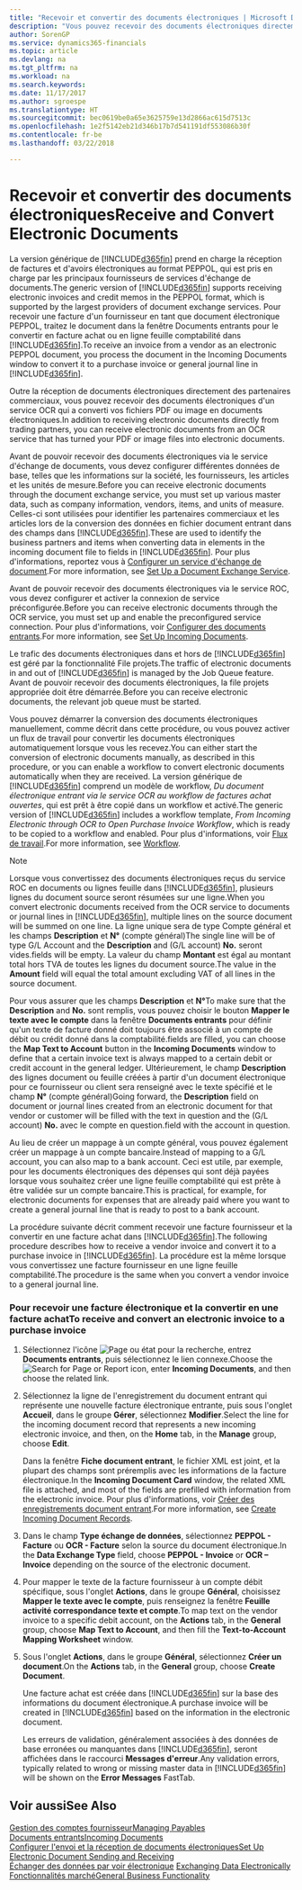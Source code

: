 ```yaml
---
title: "Recevoir et convertir des documents électroniques | Microsoft Docs"
description: "Vous pouvez recevoir des documents électroniques directement des partenaires commerciaux ou d'un service OCR."
author: SorenGP
ms.service: dynamics365-financials
ms.topic: article
ms.devlang: na
ms.tgt_pltfrm: na
ms.workload: na
ms.search.keywords: 
ms.date: 11/17/2017
ms.author: sgroespe
ms.translationtype: HT
ms.sourcegitcommit: bec0619be0a65e3625759e13d2866ac615d7513c
ms.openlocfilehash: 1e2f5142eb21d346b17b7d541191df553086b30f
ms.contentlocale: fr-be
ms.lasthandoff: 03/22/2018

---
```

# <a name="receive-and-convert-electronic-documents"></a><span data-ttu-id="6c3c3-103">Recevoir et convertir des documents électroniques</span><span class="sxs-lookup"><span data-stu-id="6c3c3-103">Receive and Convert Electronic Documents</span></span>
<span data-ttu-id="6c3c3-104">La version générique de [!INCLUDE[d365fin](includes/d365fin_md.md)] prend en charge la réception de factures et d'avoirs électroniques au format PEPPOL, qui est pris en charge par les principaux fournisseurs de services d'échange de documents.</span><span class="sxs-lookup"><span data-stu-id="6c3c3-104">The generic version of [!INCLUDE[d365fin](includes/d365fin_md.md)] supports receiving electronic invoices and credit memos in the PEPPOL format, which is supported by the largest providers of document exchange services.</span></span> <span data-ttu-id="6c3c3-105">Pour recevoir une facture d'un fournisseur en tant que document électronique PEPPOL, traitez le document dans la fenêtre Documents entrants pour le convertir en facture achat ou en ligne feuille comptabilité dans [!INCLUDE[d365fin](includes/d365fin_md.md)].</span><span class="sxs-lookup"><span data-stu-id="6c3c3-105">To receive an invoice from a vendor as an electronic PEPPOL document, you process the document in the Incoming Documents window to convert it to a purchase invoice or general journal line in [!INCLUDE[d365fin](includes/d365fin_md.md)].</span></span>

 <span data-ttu-id="6c3c3-106">Outre la réception de documents électroniques directement des partenaires commerciaux, vous pouvez recevoir des documents électroniques d'un service OCR qui a converti vos fichiers PDF ou image en documents électroniques.</span><span class="sxs-lookup"><span data-stu-id="6c3c3-106">In addition to receiving electronic documents directly from trading partners, you can receive electronic documents from an OCR service that has turned your PDF or image files into electronic documents.</span></span>  

 <span data-ttu-id="6c3c3-107">Avant de pouvoir recevoir des documents électroniques via le service d'échange de documents, vous devez configurer différentes données de base, telles que les informations sur la société, les fournisseurs, les articles et les unités de mesure.</span><span class="sxs-lookup"><span data-stu-id="6c3c3-107">Before you can receive electronic documents through the document exchange service, you must set up various master data, such as company information, vendors, items, and units of measure.</span></span> <span data-ttu-id="6c3c3-108">Celles-ci sont utilisées pour identifier les partenaires commerciaux et les articles lors de la conversion des données en fichier document entrant dans des champs dans [!INCLUDE[d365fin](includes/d365fin_md.md)].</span><span class="sxs-lookup"><span data-stu-id="6c3c3-108">These are used to identify the business partners and items when converting data in elements in the incoming document file to fields in [!INCLUDE[d365fin](includes/d365fin_md.md)].</span></span> <span data-ttu-id="6c3c3-109">Pour plus d'informations, reportez vous à [Configurer un service d'échange de document](across-how-to-set-up-a-document-exchange-service.md).</span><span class="sxs-lookup"><span data-stu-id="6c3c3-109">For more information, see [Set Up a Document Exchange Service](across-how-to-set-up-a-document-exchange-service.md).</span></span>  

 <span data-ttu-id="6c3c3-110">Avant de pouvoir recevoir des documents électroniques via le service ROC, vous devez configurer et activer la connexion de service préconfigurée.</span><span class="sxs-lookup"><span data-stu-id="6c3c3-110">Before you can receive electronic documents through the OCR service, you must set up and enable the preconfigured service connection.</span></span> <span data-ttu-id="6c3c3-111">Pour plus d'informations, voir [Configurer des documents entrants](across-how-setup-income-documents.md).</span><span class="sxs-lookup"><span data-stu-id="6c3c3-111">For more information, see [Set Up Incoming Documents](across-how-setup-income-documents.md).</span></span>  

 <span data-ttu-id="6c3c3-112">Le trafic des documents électroniques dans et hors de [!INCLUDE[d365fin](includes/d365fin_md.md)] est géré par la fonctionnalité File projets.</span><span class="sxs-lookup"><span data-stu-id="6c3c3-112">The traffic of electronic documents in and out of [!INCLUDE[d365fin](includes/d365fin_md.md)] is managed by the Job Queue feature.</span></span> <span data-ttu-id="6c3c3-113">Avant de pouvoir recevoir des documents électroniques, la file projets appropriée doit être démarrée.</span><span class="sxs-lookup"><span data-stu-id="6c3c3-113">Before you can receive electronic documents, the relevant job queue must be started.</span></span>  

 <span data-ttu-id="6c3c3-114">Vous pouvez démarrer la conversion des documents électroniques manuellement, comme décrit dans cette procédure, ou vous pouvez activer un flux de travail pour convertir les documents électroniques automatiquement lorsque vous les recevez.</span><span class="sxs-lookup"><span data-stu-id="6c3c3-114">You can either start the conversion of electronic documents manually, as described in this procedure, or you can enable a workflow to convert electronic documents automatically when they are received.</span></span> <span data-ttu-id="6c3c3-115">La version générique de [!INCLUDE[d365fin](includes/d365fin_md.md)] comprend un modèle de workflow, *Du document électronique entrant via le service OCR au workflow de factures achat ouvertes*, qui est prêt à être copié dans un workflow et activé.</span><span class="sxs-lookup"><span data-stu-id="6c3c3-115">The generic version of [!INCLUDE[d365fin](includes/d365fin_md.md)] includes a workflow template, *From Incoming Electronic through OCR to Open Purchase Invoice Workflow*, which is ready to be copied to a workflow and enabled.</span></span> <span data-ttu-id="6c3c3-116">Pour plus d'informations, voir [Flux de travail](across-workflow.md).</span><span class="sxs-lookup"><span data-stu-id="6c3c3-116">For more information, see [Workflow](across-workflow.md).</span></span>  

> [!NOTE]  
>  <span data-ttu-id="6c3c3-117">Lorsque vous convertissez des documents électroniques reçus du service ROC en documents ou lignes feuille dans [!INCLUDE[d365fin](includes/d365fin_md.md)], plusieurs lignes du document source seront résumées sur une ligne.</span><span class="sxs-lookup"><span data-stu-id="6c3c3-117">When you convert electronic documents received from the OCR service to documents or journal lines in [!INCLUDE[d365fin](includes/d365fin_md.md)], multiple lines on the source document will be summed on one line.</span></span> <span data-ttu-id="6c3c3-118">La ligne unique sera de type Compte général et les champs **Description** et **N°** (compte général)</span><span class="sxs-lookup"><span data-stu-id="6c3c3-118">The single line will be of type G/L Account and the **Description** and (G/L account) **No.**</span></span> <span data-ttu-id="6c3c3-119">seront vides.</span><span class="sxs-lookup"><span data-stu-id="6c3c3-119">fields will be empty.</span></span> <span data-ttu-id="6c3c3-120">La valeur du champ **Montant** est égal au montant total hors TVA de toutes les lignes du document source.</span><span class="sxs-lookup"><span data-stu-id="6c3c3-120">The value in the **Amount** field will equal the total amount excluding VAT of all lines in the source document.</span></span>  
>   
>  <span data-ttu-id="6c3c3-121">Pour vous assurer que les champs **Description** et **N°**</span><span class="sxs-lookup"><span data-stu-id="6c3c3-121">To make sure that the **Description** and **No.**</span></span> <span data-ttu-id="6c3c3-122">sont remplis, vous pouvez choisir le bouton **Mapper le texte avec le compte** dans la fenêtre **Documents entrants** pour définir qu'un texte de facture donné doit toujours être associé à un compte de débit ou crédit donné dans la comptabilité.</span><span class="sxs-lookup"><span data-stu-id="6c3c3-122">fields are filled, you can choose the **Map Text to Account** button in the **Incoming Documents** window to define that a certain invoice text is always mapped to a certain debit or credit account in the general ledger.</span></span> <span data-ttu-id="6c3c3-123">Ultérieurement, le champ **Description** des lignes document ou feuille créées à partir d'un document électronique pour ce fournisseur ou client sera renseigné avec le texte spécifié et le champ **N°** (compte général)</span><span class="sxs-lookup"><span data-stu-id="6c3c3-123">Going forward, the **Description** field on document or journal lines created from an electronic document for that vendor or customer will be filled with the text in question and the (G/L account) **No.**</span></span> <span data-ttu-id="6c3c3-124">avec le compte en question.</span><span class="sxs-lookup"><span data-stu-id="6c3c3-124">field with the account in question.</span></span>  
>   
>  <span data-ttu-id="6c3c3-125">Au lieu de créer un mappage à un compte général, vous pouvez également créer un mappage à un compte bancaire.</span><span class="sxs-lookup"><span data-stu-id="6c3c3-125">Instead of mapping to a G/L account, you can also map to a bank account.</span></span> <span data-ttu-id="6c3c3-126">Ceci est utile, par exemple, pour les documents électroniques des dépenses qui sont déjà payées lorsque vous souhaitez créer une ligne feuille comptabilité qui est prête à être validée sur un compte bancaire.</span><span class="sxs-lookup"><span data-stu-id="6c3c3-126">This is practical, for example, for electronic documents for expenses that are already paid where you want to create a general journal line that is ready to post to a bank account.</span></span>  

 <span data-ttu-id="6c3c3-127">La procédure suivante décrit comment recevoir une facture fournisseur et la convertir en une facture achat dans [!INCLUDE[d365fin](includes/d365fin_md.md)].</span><span class="sxs-lookup"><span data-stu-id="6c3c3-127">The following procedure describes how to receive a vendor invoice and convert it to a purchase invoice in [!INCLUDE[d365fin](includes/d365fin_md.md)].</span></span> <span data-ttu-id="6c3c3-128">La procédure est la même lorsque vous convertissez une facture fournisseur en une ligne feuille comptabilité.</span><span class="sxs-lookup"><span data-stu-id="6c3c3-128">The procedure is the same when you convert a vendor invoice to a general journal line.</span></span>  

### <a name="to-receive-and-convert-an-electronic-invoice-to-a-purchase-invoice"></a><span data-ttu-id="6c3c3-129">Pour recevoir une facture électronique et la convertir en une facture achat</span><span class="sxs-lookup"><span data-stu-id="6c3c3-129">To receive and convert an electronic invoice to a purchase invoice</span></span>  

1.  <span data-ttu-id="6c3c3-130">Sélectionnez l'icône ![Page ou état pour la recherche](media/ui-search/search_small.png "Page ou état pour la recherche"), entrez **Documents entrants**, puis sélectionnez le lien connexe.</span><span class="sxs-lookup"><span data-stu-id="6c3c3-130">Choose the ![Search for Page or Report](media/ui-search/search_small.png "Search for Page or Report icon") icon, enter **Incoming Documents**, and then choose the related link.</span></span>  

2.  <span data-ttu-id="6c3c3-131">Sélectionnez la ligne de l'enregistrement du document entrant qui représente une nouvelle facture électronique entrante, puis sous l'onglet **Accueil**, dans le groupe **Gérer**, sélectionnez **Modifier**.</span><span class="sxs-lookup"><span data-stu-id="6c3c3-131">Select the line for the incoming document record that represents a new incoming electronic invoice, and then, on the **Home** tab, in the **Manage** group, choose **Edit**.</span></span>  

     <span data-ttu-id="6c3c3-132">Dans la fenêtre **Fiche document entrant**, le fichier XML est joint, et la plupart des champs sont préremplis avec les informations de la facture électronique.</span><span class="sxs-lookup"><span data-stu-id="6c3c3-132">In the **Incoming Document Card** window, the related XML file is attached, and most of the fields are prefilled with information from the electronic invoice.</span></span> <span data-ttu-id="6c3c3-133">Pour plus d'informations, voir [Créer des enregistrements document entrant](across-how-create-income-document-records.md).</span><span class="sxs-lookup"><span data-stu-id="6c3c3-133">For more information, see [Create Incoming Document Records](across-how-create-income-document-records.md).</span></span>  

3.  <span data-ttu-id="6c3c3-134">Dans le champ **Type échange de données**, sélectionnez **PEPPOL - Facture** ou **OCR - Facture** selon la source du document électronique.</span><span class="sxs-lookup"><span data-stu-id="6c3c3-134">In the **Data Exchange Type** field, choose **PEPPOL - Invoice** or **OCR – Invoice** depending on the source of the electronic document.</span></span>  

4.  <span data-ttu-id="6c3c3-135">Pour mapper le texte de la facture fournisseur à un compte débit spécifique, sous l'onglet **Actions**, dans le groupe **Général**, choisissez **Mapper le texte avec le compte**, puis renseignez la fenêtre **Feuille activité correspondance texte et compte**.</span><span class="sxs-lookup"><span data-stu-id="6c3c3-135">To map text on the vendor invoice to a specific debit account, on the **Actions** tab, in the **General** group, choose **Map Text to Account**, and then fill the **Text-to-Account Mapping Worksheet** window.</span></span>  

5.  <span data-ttu-id="6c3c3-136">Sous l'onglet **Actions**, dans le groupe **Général**, sélectionnez **Créer un document**.</span><span class="sxs-lookup"><span data-stu-id="6c3c3-136">On the **Actions** tab, in the **General** group, choose **Create Document**.</span></span>  

     <span data-ttu-id="6c3c3-137">Une facture achat est créée dans [!INCLUDE[d365fin](includes/d365fin_md.md)] sur la base des informations du document électronique.</span><span class="sxs-lookup"><span data-stu-id="6c3c3-137">A purchase invoice will be created in [!INCLUDE[d365fin](includes/d365fin_md.md)] based on the information in the electronic document.</span></span>  

     <span data-ttu-id="6c3c3-138">Les erreurs de validation, généralement associées à des données de base erronées ou manquantes dans [!INCLUDE[d365fin](includes/d365fin_md.md)], seront affichées dans le raccourci **Messages d'erreur**.</span><span class="sxs-lookup"><span data-stu-id="6c3c3-138">Any validation errors, typically related to wrong or missing master data in [!INCLUDE[d365fin](includes/d365fin_md.md)] will be shown on the **Error Messages** FastTab.</span></span>  

## <a name="see-also"></a><span data-ttu-id="6c3c3-139">Voir aussi</span><span class="sxs-lookup"><span data-stu-id="6c3c3-139">See Also</span></span>  
[<span data-ttu-id="6c3c3-140">Gestion des comptes fournisseur</span><span class="sxs-lookup"><span data-stu-id="6c3c3-140">Managing Payables</span></span>](payables-manage-payables.md)  
[<span data-ttu-id="6c3c3-141">Documents entrants</span><span class="sxs-lookup"><span data-stu-id="6c3c3-141">Incoming Documents</span></span>](across-income-documents.md)  
[<span data-ttu-id="6c3c3-142">Configurer l'envoi et la réception de documents électroniques</span><span class="sxs-lookup"><span data-stu-id="6c3c3-142">Set Up Electronic Document Sending and Receiving</span></span>](across-how-to-set-up-electronic-document-sending-and-receiving.md)  
<span data-ttu-id="6c3c3-143">[Échanger des données par voir électronique](across-data-exchange.md) </span><span class="sxs-lookup"><span data-stu-id="6c3c3-143">[Exchanging Data Electronically](across-data-exchange.md) </span></span>  
[<span data-ttu-id="6c3c3-144">Fonctionnalités marché</span><span class="sxs-lookup"><span data-stu-id="6c3c3-144">General Business Functionality</span></span>](ui-across-business-areas.md)  

